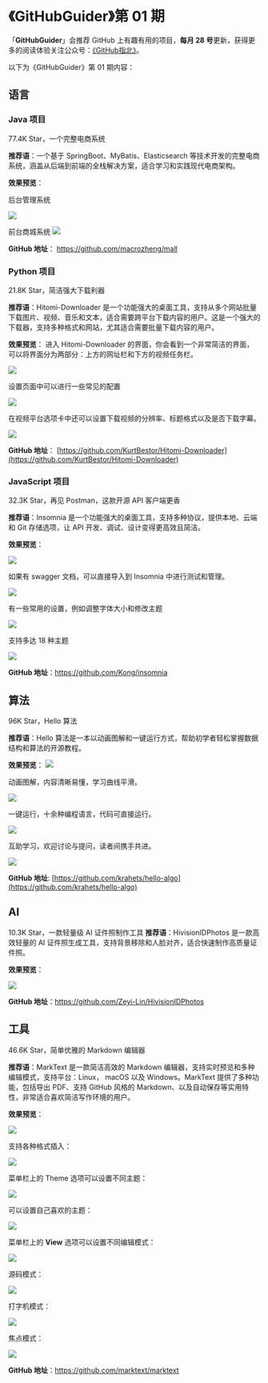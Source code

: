 # 《GitHubGuider》第 01 期

「**GitHubGuider**」会推荐 GitHub 上有趣有用的项目，**每月 28 号**更新，获得更多的阅读体验关注公众号：[《GitHub指北》](https://open.weixin.qq.com/qr/code?username=GitHubGuider)。

以下为《GitHubGuider》第 01 期内容：

## 语言
### Java 项目

77.4K Star，一个完整电商系统

**推荐语**：一个基于 SpringBoot、MyBatis、Elasticsearch 等技术开发的完整电商系统，涵盖从后端到前端的全栈解决方案，适合学习和实践现代电商架构。

**效果预览**：

后台管理系统

![](https://img-blog.csdnimg.cn/img_convert/8a3fe665de59503321b2328391e95b73.png)

前台商城系统
![](https://img-blog.csdnimg.cn/img_convert/410859000044e94d7f8f506809ebacf4.png)

**GitHub 地址**： https://github.com/macrozheng/mall

### Python 项目

21.8K Star，简洁强大下载利器

**推荐语**：Hitomi-Downloader 是一个功能强大的桌面工具，支持从多个网站批量下载图片、视频、音乐和文本，适合需要跨平台下载内容的用户。这是一个强大的下载器，支持多种格式和网站，尤其适合需要批量下载内容的用户。

**效果预览**：
进入 Hitomi-Downloader 的界面，你会看到一个非常简洁的界面，可以将界面分为两部分：上方的网址栏和下方的视频任务栏。

![](https://img-blog.csdnimg.cn/img_convert/89e9b7f5d42cd0ed2af25bd89f976028.png)

设置页面中可以进行一些常见的配置

![](https://img-blog.csdnimg.cn/img_convert/1b8730fbc5324f2de6fe117ecd3caec0.png)

在视频平台选项卡中还可以设置下载视频的分辨率、标题格式以及是否下载字幕。

![](https://img-blog.csdnimg.cn/img_convert/2bfc22f5a5cb546ec94625a5d027c0e1.png)

**GitHub 地址**： [https://github.com/KurtBestor/Hitomi-Downloader](https://github.com/KurtBestor/Hitomi-Downloader)  

### JavaScript 项目

32.3K Star，再见 Postman，这款开源 API 客户端更香   

**推荐语**：Insomnia 是一个功能强大的桌面工具，支持多种协议，提供本地、云端和 Git 存储选项，让 API 开发、调试、设计变得更高效且简洁。

**效果预览**：

![](https://img-blog.csdnimg.cn/img_convert/a8cbf054c9645adff3110b55bcbcf811.png)

如果有 swagger 文档，可以直接导入到 Insomnia 中进行测试和管理。

![](https://img-blog.csdnimg.cn/img_convert/a566ae911ae28a3d0f240a275f404a95.png)

有一些常用的设置，例如调整字体大小和修改主题

![](https://img-blog.csdnimg.cn/img_convert/b516758ec0f8040066c7aed702ce6cbe.png)

支持多达 18 种主题

![](https://img-blog.csdnimg.cn/img_convert/e32cead4c2a3c2dc2ce1f6dcc6b5b4c4.png)

**GitHub 地址**：https://github.com/Kong/insomnia  


## 算法
96K Star，Hello 算法

**推荐语**：Hello 算法是一本以动画图解和一键运行方式，帮助初学者轻松掌握数据结构和算法的开源教程。

**效果预览**：
![](https://img-blog.csdnimg.cn/img_convert/6f31af9b0cb77457f2633cfc8945a188.png)

动画图解，内容清晰易懂，学习曲线平滑。

![](https://img-blog.csdnimg.cn/img_convert/d53312d78052e7c86b120a7cb229dd48.gif)

一键运行，十余种编程语言，代码可直接运行。

![](https://img-blog.csdnimg.cn/img_convert/8485943ac84dd0ec33562b3157ddf412.gif)

互助学习，欢迎讨论与提问，读者间携手共进。

![](https://img-blog.csdnimg.cn/img_convert/204a31e35627f0230ded110816fdebb5.gif)

**GitHub 地址**: [https://github.com/krahets/hello-algo](https://github.com/krahets/hello-algo)

## AI
10.3K Star，一款轻量级 AI 证件照制作工具
**推荐语**：HivisionIDPhotos 是一款高效轻量的 AI 证件照生成工具，支持背景移除和人脸对齐，适合快速制作高质量证件照。

**效果预览**：

![](https://img-blog.csdnimg.cn/img_convert/ef4df1d8d946fc22dbcec00358c8dd41.png)

**GitHub 地址**：https://github.com/Zeyi-Lin/HivisionIDPhotos 

## 工具

46.6K Star，简单优雅的 Markdown 编辑器

**推荐语**：MarkText 是一款简洁高效的 Markdown 编辑器，支持实时预览和多种编辑模式，支持平台：Linux， macOS 以及 Windows。MarkText 提供了多种功能，包括导出 PDF、支持 GitHub 风格的 Markdown、以及自动保存等实用特性，非常适合喜欢简洁写作环境的用户。

**效果预览**：

![](https://img-blog.csdnimg.cn/img_convert/f57869755ef1a1707d406cb695faf98a.png)

支持各种格式插入：

![](https://img-blog.csdnimg.cn/img_convert/2d4e05dd2688e23f10641291090cfa17.png)

菜单栏上的 Theme 选项可以设置不同主题：

![](https://img-blog.csdnimg.cn/img_convert/7ce501f0b641c0dd3838e68973ee46dc.png)

可以设置自己喜欢的主题：

![](https://img-blog.csdnimg.cn/img_convert/03b8be0381894512567d60f412e0ed3a.png)

菜单栏上的 **View** 选项可以设置不同编辑模式：

![](https://img-blog.csdnimg.cn/img_convert/c2b7bef031f802faad7e4e004958501a.png)

源码模式：

![](https://img-blog.csdnimg.cn/img_convert/3362589e566fe9c8d83ed03fe02c86ec.gif)

打字机模式：

![](https://img-blog.csdnimg.cn/img_convert/1b988d205fcae421eaa55875a2ac9459.gif)

焦点模式：

![](https://img-blog.csdnimg.cn/img_convert/98c55b4fb8cb4d18c2142a12841cfd4c.gif)

**GitHub 地址**：https://github.com/marktext/marktext



<!--# 《GitHubGuider》第 01 期

「**GitHubGuider**」会推荐 GitHub 上有趣有用的项目，**每月 28 号**更新，获得更多的阅读体验关注公众号 [《GitHub 指北》](https://open.weixin.qq.com/qr/code?username=GitHubGuider)。

## 语言
### Java 项目

77.4K Star，一个完整电商系统

**推荐语**：一个基于 SpringBoot、MyBatis、Elasticsearch 等技术开发的完整电商系统，涵盖从后端到前端的全栈解决方案，适合学习和实践现代电商架构。

**效果预览**：

后台管理系统

![](https://mmbiz.qpic.cn/mmbiz_png/hjxWRAdYLUy6aGguLr0r5FTkKstG8YiafrU8YAicySLMDsJ7Nzl9OP4wictCvuVWluoXTkJ0d1fmxBGlyxME9Xz2Q/640?wx_fmt=png&from=appmsg&tp=webp&wxfrom=5&wx_lazy=1&wx_co=1)

前台商城系统
![](https://mmbiz.qpic.cn/mmbiz_png/hjxWRAdYLUy6aGguLr0r5FTkKstG8Yiaf67yOib6NFukM68l64sducZBphwRMiaVqibR2rnCDOJibaibaYOE7oTkuu6g/640?wx_fmt=png&from=appmsg&tp=webp&wxfrom=5&wx_lazy=1&wx_co=1)

**GitHub 地址**： https://github.com/macrozheng/mall

### Python 项目

21.8K Star，简洁强大下载利器

**推荐语**：Hitomi-Downloader 是一个功能强大的桌面工具，支持从多个网站批量下载图片、视频、音乐和文本，适合需要跨平台下载内容的用户。这是一个强大的下载器，支持多种格式和网站，尤其适合需要批量下载内容的用户。

**效果预览**：
进入 Hitomi-Downloader 的界面，你会看到一个非常简洁的界面，可以将界面分为两部分：上方的网址栏和下方的视频任务栏。

![](https://mmbiz.qpic.cn/mmbiz_png/hjxWRAdYLUwzPc65FQmeuE2WnTJLLxh04Iu4IMBrEsWeVicibKiavBZvErIzEJ9XKuAVWttKWsSN0kgu5I6JYPDeg/640?wx_fmt=png&from=appmsg&tp=webp&wxfrom=5&wx_lazy=1&wx_co=1)

设置页面中可以进行一些常见的配置

![](https://mmbiz.qpic.cn/mmbiz_png/hjxWRAdYLUwzPc65FQmeuE2WnTJLLxh0QB5l9qJhRQNUtBO3JKemHnztR6Wxiaf3bbDhAonZSGleqGKvROnFjEA/640?wx_fmt=png&from=appmsg&tp=webp&wxfrom=5&wx_lazy=1&wx_co=1)

在视频平台选项卡中还可以设置下载视频的分辨率、标题格式以及是否下载字幕。

![](https://mmbiz.qpic.cn/mmbiz_png/hjxWRAdYLUwzPc65FQmeuE2WnTJLLxh0hrKDz92kx8PdBPUWWbgV86cqia4hlnWsib8ZLHsrBLuJR0EAEFlxIyDA/640?wx_fmt=png&from=appmsg&tp=webp&wxfrom=5&wx_lazy=1&wx_co=1)

**GitHub 地址**： [https://github.com/KurtBestor/Hitomi-Downloader](https://github.com/KurtBestor/Hitomi-Downloader)  

### JavaScript 项目

32.3K Star，再见 Postman，这款开源 API 客户端更香   

**推荐语**：Insomnia 是一个功能强大的桌面工具，支持多种协议，提供本地、云端和 Git 存储选项，让 API 开发、调试、设计变得更高效且简洁。

**效果预览**：

![](https://mmbiz.qpic.cn/mmbiz_png/hjxWRAdYLUwzPc65FQmeuE2WnTJLLxh0NDobJIfxFIRZtvibiaMnLdyPqtC31qkU8x6rjMw886VKljZh6Mz7qJMQ/640?wx_fmt=png&from=appmsg&tp=webp&wxfrom=5&wx_lazy=1&wx_co=1)

如果有 swagger 文档，可以直接导入到 Insomnia 中进行测试和管理。

![](https://mmbiz.qpic.cn/mmbiz_png/hjxWRAdYLUwzPc65FQmeuE2WnTJLLxh08PaRq8jj90UOSs3jqibWfum2jbcIjgzyC2u9zuOsDbhu9QtAb5Bicn5Q/640?wx_fmt=png&from=appmsg&tp=webp&wxfrom=5&wx_lazy=1&wx_co=1)

有一些常用的设置，例如调整字体大小和修改主题

![](https://mmbiz.qpic.cn/mmbiz_png/hjxWRAdYLUwzPc65FQmeuE2WnTJLLxh0RLfkI8ia3KyBJgbSucvfKiaCFrPvY92o6WneYNOfuKTZFjicicUianI2DkQ/640?wx_fmt=png&from=appmsg&tp=webp&wxfrom=5&wx_lazy=1&wx_co=1)

支持多达 18 种主题

![](https://mmbiz.qpic.cn/mmbiz_png/hjxWRAdYLUwzPc65FQmeuE2WnTJLLxh0d8CpEpjiaVCTwTQibpdUibaFeBvtroib5VtVNNmqKVaib3icib2RFIP7E4pEA/640?wx_fmt=png&from=appmsg&tp=webp&wxfrom=5&wx_lazy=1&wx_co=1)

**GitHub 地址**：https://github.com/Kong/insomnia  
**Star 数**：33.9K  
**最近更新时间**：2024 年 9 月 21 日  
**开发语言**：TypeScript【62†source】【64†source】.

## 算法
96K Star，Hello 算法

**推荐语**：Hello 算法是一本以动画图解和一键运行方式，帮助初学者轻松掌握数据结构和算法的开源教程。

**效果预览**：
![](https://mmbiz.qpic.cn/mmbiz_png/hjxWRAdYLUzZ2puOPx3rgU2so8qONnMEmAPyZoMwAPYW90yuVNCLp5hbLVibvXVnFDdf7utv3jDoZ7zcKU0iap3Q/640?wx_fmt=png&from=appmsg&tp=webp&wxfrom=5&wx_lazy=1&wx_co=1)

动画图解，内容清晰易懂，学习曲线平滑。

![](https://mmbiz.qpic.cn/mmbiz_gif/hjxWRAdYLUzZ2puOPx3rgU2so8qONnMEEws5vACnluNGzFKUsK66xicia9QJFibgRBFqbKJIBNgQibdSBlUSBNepdA/640?wx_fmt=gif&from=appmsg&tp=webp&wxfrom=5&wx_lazy=1)

一键运行，十余种编程语言，代码可直接运行。

![](https://mmbiz.qpic.cn/mmbiz_gif/hjxWRAdYLUzZ2puOPx3rgU2so8qONnMEibyOvPYWV0PuQ7zSnHIX38aENHo5533f6cNqeFYADRZVPpWjaDbC9VA/640?wx_fmt=gif&from=appmsg&tp=webp&wxfrom=5&wx_lazy=1)

互助学习，欢迎讨论与提问，读者间携手共进。

![](https://mmbiz.qpic.cn/mmbiz_gif/hjxWRAdYLUzZ2puOPx3rgU2so8qONnMEOy4ic8PpBSZ3f45icATkMRHicICuJzHvCIXiaGaGX0y9Ugf6qrHTV2ko6w/640?wx_fmt=gif&from=appmsg&tp=webp&wxfrom=5&wx_lazy=1)

**GitHub 地址**: [https://github.com/krahets/hello-algo](https://github.com/krahets/hello-algo)

## AI
10.3K Star，一款轻量级 AI 证件照制作工具
**推荐语**：HivisionIDPhotos 是一款高效轻量的 AI 证件照生成工具，支持背景移除和人脸对齐，适合快速制作高质量证件照。

**效果预览**：

![](https://mmbiz.qpic.cn/mmbiz_png/hjxWRAdYLUxulcUZ62nyYax8fUopwemicUzyf2PURKzGQL8EWobMCc47WATIe7lp59XZDEsKsycOTewkibgXhU5g/640?wx_fmt=png&from=appmsg&tp=webp&wxfrom=5&wx_lazy=1&wx_co=1)

**GitHub 地址**：https://github.com/Zeyi-Lin/HivisionIDPhotos 

## 工具

46.6K Star，简单优雅的 Markdown 编辑器

**推荐语**：MarkText 是一款简洁高效的 Markdown 编辑器，支持实时预览和多种编辑模式，支持平台：Linux， macOS 以及 Windows。MarkText 提供了多种功能，包括导出 PDF、支持 GitHub 风格的 Markdown、以及自动保存等实用特性，非常适合喜欢简洁写作环境的用户。

**效果预览**：

![](https://mmbiz.qpic.cn/mmbiz_png/hjxWRAdYLUwfUa5j0ROW8kRVeqLarF6dia6bickibtaxlPLmEMzwHcd4B3QqficejftzibPUUeQiaY1CnIFUzb1gAm8Q/640?wx_fmt=png&from=appmsg&tp=webp&wxfrom=5&wx_lazy=1&wx_co=1)

支持各种格式插入：

![](https://mmbiz.qpic.cn/mmbiz_png/hjxWRAdYLUwfUa5j0ROW8kRVeqLarF6dUibmXWESGUQukxCSyl9toD9mkynEpiaicUwCLiaNCF71GwH3Ouu3xX9ibcg/640?wx_fmt=png&from=appmsg&tp=webp&wxfrom=5&wx_lazy=1&wx_co=1)

菜单栏上的 Theme 选项可以设置不同主题：

![](https://mmbiz.qpic.cn/mmbiz_png/hjxWRAdYLUwfUa5j0ROW8kRVeqLarF6dAlaqonecTcRThWyOyXo5PhQV1zwGdmRgO6mYjUWByZjMqJgUwafIQQ/640?wx_fmt=png&from=appmsg&tp=webp&wxfrom=5&wx_lazy=1&wx_co=1)

可以设置自己喜欢的主题：

![](https://mmbiz.qpic.cn/mmbiz_png/hjxWRAdYLUwfUa5j0ROW8kRVeqLarF6d7NsLTbe3t4BfpuomQJd0SGribzvw0LzEsQjfN7IAHOKhBTkDiaqQON3Q/640?wx_fmt=png&from=appmsg&tp=webp&wxfrom=5&wx_lazy=1&wx_co=1)

菜单栏上的 **View** 选项可以设置不同编辑模式：

![](https://mmbiz.qpic.cn/mmbiz_png/hjxWRAdYLUwfUa5j0ROW8kRVeqLarF6dhqt6S8Rf9YXGKk8ycIKRkBUbZtmPbKaGnZFicDqBIrPfqPuW1OGLjRQ/640?wx_fmt=png&from=appmsg&tp=webp&wxfrom=5&wx_lazy=1&wx_co=1)

源码模式：

![](https://mmbiz.qpic.cn/mmbiz_gif/hjxWRAdYLUwfUa5j0ROW8kRVeqLarF6d1xA3RlHwUFIgTbxLibiaqhYGxUwiaRy4ibrePfsxZJV4XRfnajFYMgVjiaw/640?wx_fmt=gif&from=appmsg&tp=webp&wxfrom=5&wx_lazy=1)

打字机模式：

![](https://mmbiz.qpic.cn/mmbiz_gif/hjxWRAdYLUwfUa5j0ROW8kRVeqLarF6d8SFcXGv7Rve9oaFLgXPAzMxEcepQgS4AFEOJ53CUB8A4feVNaCAXFQ/640?wx_fmt=gif&from=appmsg&tp=webp&wxfrom=5&wx_lazy=1)

焦点模式：

![](https://mmbiz.qpic.cn/mmbiz_gif/hjxWRAdYLUwfUa5j0ROW8kRVeqLarF6dwhAoHkOh4KwNv3fKiaOM8NobHckrlnNhmVLFMhF7ObDFHrmUuXHwp0Q/640?wx_fmt=gif&from=appmsg&tp=webp&wxfrom=5&wx_lazy=1)

**GitHub 地址**：[https://github.com/marktext/marktext](https://github.com/marktext/marktext)  

-->